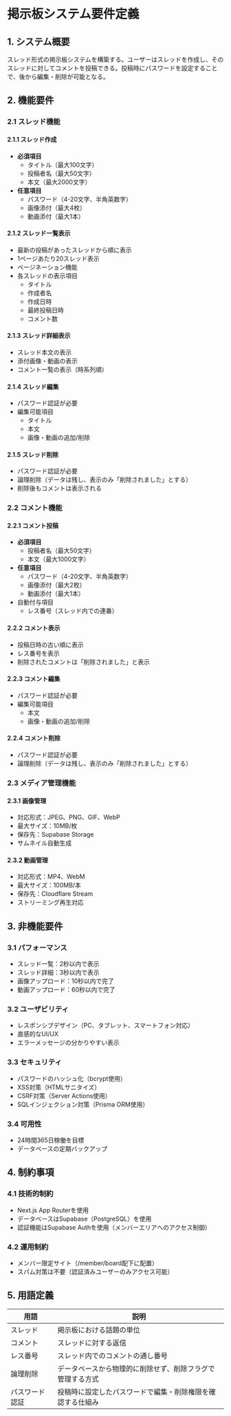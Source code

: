 # 掲示板システム要件定義

## 1. システム概要

スレッド形式の掲示板システムを構築する。ユーザーはスレッドを作成し、そのスレッドに対してコメントを投稿できる。投稿時にパスワードを設定することで、後から編集・削除が可能となる。

## 2. 機能要件

### 2.1 スレッド機能

#### 2.1.1 スレッド作成
- **必須項目**
  - タイトル（最大100文字）
  - 投稿者名（最大50文字）
  - 本文（最大2000文字）
- **任意項目**
  - パスワード（4-20文字、半角英数字）
  - 画像添付（最大4枚）
  - 動画添付（最大1本）

#### 2.1.2 スレッド一覧表示
- 最新の投稿があったスレッドから順に表示
- 1ページあたり20スレッド表示
- ページネーション機能
- 各スレッドの表示項目
  - タイトル
  - 作成者名
  - 作成日時
  - 最終投稿日時
  - コメント数

#### 2.1.3 スレッド詳細表示
- スレッド本文の表示
- 添付画像・動画の表示
- コメント一覧の表示（時系列順）

#### 2.1.4 スレッド編集
- パスワード認証が必要
- 編集可能項目
  - タイトル
  - 本文
  - 画像・動画の追加/削除

#### 2.1.5 スレッド削除
- パスワード認証が必要
- 論理削除（データは残し、表示のみ「削除されました」とする）
- 削除後もコメントは表示される

### 2.2 コメント機能

#### 2.2.1 コメント投稿
- **必須項目**
  - 投稿者名（最大50文字）
  - 本文（最大1000文字）
- **任意項目**
  - パスワード（4-20文字、半角英数字）
  - 画像添付（最大2枚）
  - 動画添付（最大1本）
- 自動付与項目
  - レス番号（スレッド内での連番）

#### 2.2.2 コメント表示
- 投稿日時の古い順に表示
- レス番号を表示
- 削除されたコメントは「削除されました」と表示

#### 2.2.3 コメント編集
- パスワード認証が必要
- 編集可能項目
  - 本文
  - 画像・動画の追加/削除

#### 2.2.4 コメント削除
- パスワード認証が必要
- 論理削除（データは残し、表示のみ「削除されました」とする）

### 2.3 メディア管理機能

#### 2.3.1 画像管理
- 対応形式：JPEG、PNG、GIF、WebP
- 最大サイズ：10MB/枚
- 保存先：Supabase Storage
- サムネイル自動生成

#### 2.3.2 動画管理
- 対応形式：MP4、WebM
- 最大サイズ：100MB/本
- 保存先：Cloudflare Stream
- ストリーミング再生対応

## 3. 非機能要件

### 3.1 パフォーマンス
- スレッド一覧：2秒以内で表示
- スレッド詳細：3秒以内で表示
- 画像アップロード：10秒以内で完了
- 動画アップロード：60秒以内で完了

### 3.2 ユーザビリティ
- レスポンシブデザイン（PC、タブレット、スマートフォン対応）
- 直感的なUI/UX
- エラーメッセージの分かりやすい表示

### 3.3 セキュリティ
- パスワードのハッシュ化（bcrypt使用）
- XSS対策（HTMLサニタイズ）
- CSRF対策（Server Actions使用）
- SQLインジェクション対策（Prisma ORM使用）

### 3.4 可用性
- 24時間365日稼働を目標
- データベースの定期バックアップ

## 4. 制約事項

### 4.1 技術的制約
- Next.js App Routerを使用
- データベースはSupabase（PostgreSQL）を使用
- 認証機能はSupabase Authを使用（メンバーエリアへのアクセス制御）

### 4.2 運用制約
- メンバー限定サイト（/member/board配下に配置）
- スパム対策は不要（認証済みユーザーのみアクセス可能）

## 5. 用語定義

| 用語 | 説明 |
|------|------|
| スレッド | 掲示板における話題の単位 |
| コメント | スレッドに対する返信 |
| レス番号 | スレッド内でのコメントの通し番号 |
| 論理削除 | データベースから物理的に削除せず、削除フラグで管理する方式 |
| パスワード認証 | 投稿時に設定したパスワードで編集・削除権限を確認する仕組み |